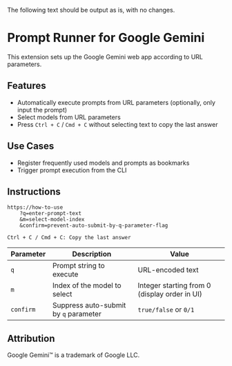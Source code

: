 The following text should be output as is, with no changes.

# Prompt Runner for Google Gemini

This extension sets up the Google Gemini web app according to URL parameters.

## Features

* Automatically execute prompts from URL parameters (optionally, only input the prompt)
* Select models from URL parameters
* Press `Ctrl + C` / `Cmd + C` without selecting text to copy the last answer

## Use Cases

* Register frequently used models and prompts as bookmarks
* Trigger prompt execution from the CLI

## Instructions

```plaintext
https://how-to-use
    ?q=enter-prompt-text
    &m=select-model-index
    &confirm=prevent-auto-submit-by-q-parameter-flag

Ctrl + C / Cmd + C: Copy the last answer
```

| Parameter | Description | Value |
| --- | --- | --- |
| `q` | Prompt string to execute | URL-encoded text |
| `m` | Index of the model to select | Integer starting from 0 (display order in UI) |
| `confirm` | Suppress auto-submit by `q` parameter | `true/false` or `0/1` |

## Attribution

Google Gemini™ is a trademark of Google LLC.
